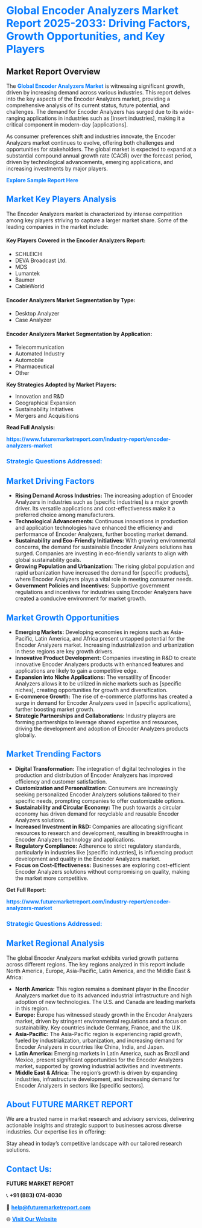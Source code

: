 <h1 style="color: #007BFF;">Global Encoder Analyzers Market Report 2025-2033: Driving Factors, Growth Opportunities, and Key Players</h1>

<section id="overview">
<h2>Market Report Overview</h2>
<p>The <a href="https://www.futuremarketreport.com/industry-report/encoder-analyzers-market" style="color: #007BFF; text-decoration: none;"><strong>Global Encoder Analyzers Market</strong></a> is witnessing significant growth, driven by increasing demand across various industries. This report delves into the key aspects of the Encoder Analyzers market, providing a comprehensive analysis of its current status, future potential, and challenges. The demand for Encoder Analyzers has surged due to its wide-ranging applications in industries such as [insert industries], making it a critical component in modern-day [applications].</p>
<p>As consumer preferences shift and industries innovate, the Encoder Analyzers market continues to evolve, offering both challenges and opportunities for stakeholders. The global market is expected to expand at a substantial compound annual growth rate (CAGR) over the forecast period, driven by technological advancements, emerging applications, and increasing investments by major players.</p>
</section>

<section id="overview">
<p><a href="https://www.futuremarketreport.com/request-sample/reportId=82457" style="color: #007BFF; text-decoration: none;"><strong>Explore Sample Report Here</strong></a></p>
</section>

<section id="key-players">
<h2 style="color: #007BFF;">Market Key Players Analysis</h2>
<p>The Encoder Analyzers market is characterized by intense competition among key players striving to capture a larger market share. Some of the leading companies in the market include:</p>
<h4>Key Players Covered in the Encoder Analyzers Report:</h4>
<ul><li>SCHLEICH</li><li>DEVA Broadcast Ltd.</li><li>MDS</li><li>Lumantek</li><li>Baumer</li><li>CableWorld</li></ul>
<h4>Encoder Analyzers Market Segmentation by Type:</h4>
<ul><li>Desktop Analyzer</li><li>Case Analyzer</li></ul>

<h4>Encoder Analyzers Market Segmentation by Application:</h4>
<ul><li>Telecommunication</li><li>Automated Industry</li><li>Automobile</li><li>Pharmaceutical</li><li>Other</li></ul>
<p><strong>Key Strategies Adopted by Market Players:</strong></p>
<ul>
<li>Innovation and R&D</li>
<li>Geographical Expansion</li>
<li>Sustainability Initiatives</li>
<li>Mergers and Acquisitions</li>
</ul>
</section>

<section>
<p><strong>Read Full Analysis: </strong></p><a href="https://www.futuremarketreport.com/industry-report/encoder-analyzers-market" style="color: #007BFF; text-decoration: none;"><strong>https://www.futuremarketreport.com/industry-report/encoder-analyzers-market</strong></a>
<h3 style="color: #007BFF;">Strategic Questions Addressed:</h3>
</section>

<section id="driving-factors">
<h2 style="color: #007BFF;">Market Driving Factors</h2>
<ul>
<li><strong>Rising Demand Across Industries:</strong> The increasing adoption of Encoder Analyzers in industries such as [specific industries] is a major growth driver. Its versatile applications and cost-effectiveness make it a preferred choice among manufacturers.</li>
<li><strong>Technological Advancements:</strong> Continuous innovations in production and application technologies have enhanced the efficiency and performance of Encoder Analyzers, further boosting market demand.</li>
<li><strong>Sustainability and Eco-Friendly Initiatives:</strong> With growing environmental concerns, the demand for sustainable Encoder Analyzers solutions has surged. Companies are investing in eco-friendly variants to align with global sustainability goals.</li>
<li><strong>Growing Population and Urbanization:</strong> The rising global population and rapid urbanization have increased the demand for [specific products], where Encoder Analyzers plays a vital role in meeting consumer needs.</li>
<li><strong>Government Policies and Incentives:</strong> Supportive government regulations and incentives for industries using Encoder Analyzers have created a conducive environment for market growth.</li>
</ul>
</section>

<section id="growth-opportunities">
<h2 style="color: #007BFF;">Market Growth Opportunities</h2>
<ul>
<li><strong>Emerging Markets:</strong> Developing economies in regions such as Asia-Pacific, Latin America, and Africa present untapped potential for the Encoder Analyzers market. Increasing industrialization and urbanization in these regions are key growth drivers.</li>
<li><strong>Innovative Product Development:</strong> Companies investing in R&D to create innovative Encoder Analyzers products with enhanced features and applications are likely to gain a competitive edge.</li>
<li><strong>Expansion into Niche Applications:</strong> The versatility of Encoder Analyzers allows it to be utilized in niche markets such as [specific niches], creating opportunities for growth and diversification.</li>
<li><strong>E-commerce Growth:</strong> The rise of e-commerce platforms has created a surge in demand for Encoder Analyzers used in [specific applications], further boosting market growth.</li>
<li><strong>Strategic Partnerships and Collaborations:</strong> Industry players are forming partnerships to leverage shared expertise and resources, driving the development and adoption of Encoder Analyzers products globally.</li>
</ul>
</section>

<section id="trending-factors">
<h2 style="color: #007BFF;">Market Trending Factors</h2>
<ul>
<li><strong>Digital Transformation:</strong> The integration of digital technologies in the production and distribution of Encoder Analyzers has improved efficiency and customer satisfaction.</li>
<li><strong>Customization and Personalization:</strong> Consumers are increasingly seeking personalized Encoder Analyzers solutions tailored to their specific needs, prompting companies to offer customizable options.</li>
<li><strong>Sustainability and Circular Economy:</strong> The push towards a circular economy has driven demand for recyclable and reusable Encoder Analyzers solutions.</li>
<li><strong>Increased Investment in R&D:</strong> Companies are allocating significant resources to research and development, resulting in breakthroughs in Encoder Analyzers technology and applications.</li>
<li><strong>Regulatory Compliance:</strong> Adherence to strict regulatory standards, particularly in industries like [specific industries], is influencing product development and quality in the Encoder Analyzers market.</li>
<li><strong>Focus on Cost-Effectiveness:</strong> Businesses are exploring cost-efficient Encoder Analyzers solutions without compromising on quality, making the market more competitive.</li>
</ul>
</section>

<section>
<p><strong>Get Full Report: </strong></p><a href="https://www.futuremarketreport.com/industry-report/encoder-analyzers-market" style="color: #007BFF; text-decoration: none;"><strong>https://www.futuremarketreport.com/industry-report/encoder-analyzers-market</strong></a>
<h3 style="color: #007BFF;">Strategic Questions Addressed:</h3>
</section>


<section id="regional-analysis">
<h2 style="color: #007BFF;">Market Regional Analysis</h2>
<p>The global Encoder Analyzers market exhibits varied growth patterns across different regions. The key regions analyzed in this report include North America, Europe, Asia-Pacific, Latin America, and the Middle East & Africa:</p>
<ul>
<li><strong>North America:</strong> This region remains a dominant player in the Encoder Analyzers market due to its advanced industrial infrastructure and high adoption of new technologies. The U.S. and Canada are leading markets in this region.</li>
<li><strong>Europe:</strong> Europe has witnessed steady growth in the Encoder Analyzers market, driven by stringent environmental regulations and a focus on sustainability. Key countries include Germany, France, and the U.K.</li>
<li><strong>Asia-Pacific:</strong> The Asia-Pacific region is experiencing rapid growth, fueled by industrialization, urbanization, and increasing demand for Encoder Analyzers in countries like China, India, and Japan.</li>
<li><strong>Latin America:</strong> Emerging markets in Latin America, such as Brazil and Mexico, present significant opportunities for the Encoder Analyzers market, supported by growing industrial activities and investments.</li>
<li><strong>Middle East & Africa:</strong> The region’s growth is driven by expanding industries, infrastructure development, and increasing demand for Encoder Analyzers in sectors like [specific sectors].</li>
</ul>
</section>

<footer>
<h2 style="color: #007BFF;">About FUTURE MARKET REPORT</h2>
<p>We are a trusted name in market research and advisory services, delivering actionable insights and strategic support to businesses across diverse industries. Our expertise lies in offering:</p>

<p>Stay ahead in today’s competitive landscape with our tailored research solutions.</p>

<h2 style="color: #007BFF;">Contact Us:</h2>
<p><strong>FUTURE MARKET REPORT</strong></p>
<p>📞 <strong>+91 (883) 074-8030</strong></p>
<p>📧 <strong><a href="mailto:help@futuremarketreport.com" style="color: #007BFF;">help@futuremarketreport.com</a></strong></p>
<p>🌐 <strong><a href="https://www.futuremarketreport.com/" style="color: #007BFF;">Visit Our Website</a></strong></p>
</footer>